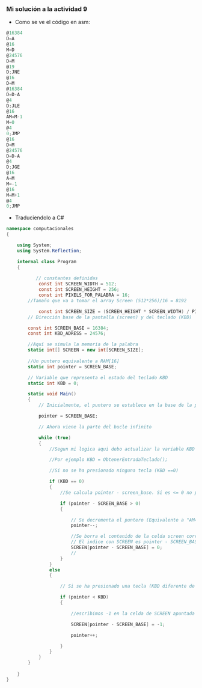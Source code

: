 <!-- Enunciado: considera el siguiente programa en lenguaje de máquina. Salva el programa en un archivo "test.hack" y cárgalo en el simulador. Una vez cargado lo puedes visualizar en formato asm.

0100000000000000
1110110000010000
0000000000010000
1110001100001000
0110000000000000
1111110000010000
0000000000010011
1110001100000101
0000000000010000
1111110000010000
0100000000000000
1110010011010000
0000000000000100
1110001100000110
0000000000010000
1111110010101000
1110101010001000
0000000000000100
1110101010000111
0000000000010000
1111110000010000
0110000000000000
1110010011010000
0000000000000100
1110001100000011
0000000000010000
1111110000100000
1110111010001000
0000000000010000
1111110111001000
0000000000000100
1110101010000111

Traduce este programa a un lenguaje de alto con el que estés familiarizado, puede ser C#, java o C++. Trata el teclado como la variable KBD y la pantalla como el arreglo SCREEN. Recuerda que cada posición del arreglo SCREEN representa 16 pixeles de la pantalla. En total la pantalla tienen 512*256 pixeles (Entonces ¿Cuále es el tamaño del arreglo SCREEN?)
Entrega: en tu bitácora la traducción del programa a alto nivel.-->

### Mi solución a la actividad 9

- Como se ve el código en asm:

``` js
@16384 
D=A 
@16 
M=D 
@24576 
D=M 
@19 
D;JNE 
@16 
D=M 
@16384 
D=D-A 
@4 
D;JLE 
@16 
AM=M-1 
M=0 
@4 
0;JMP 
@16 
D=M 
@24576 
D=D-A 
@4 
D;JGE 
@16 
A=M 
M=-1 
@16 
M=M+1 
@4 
0;JMP 
```
- Traduciendolo a C#

``` C#
namespace computacionales
{

    using System;
    using System.Reflection;

    internal class Program
    {
      
           // constantes definidas
            const int SCREEN_WIDTH = 512;
            const int SCREEN_HEIGHT = 256;
            const int PIXELS_FOR_PALABRA = 16;
        //Tamaño que va a tomar el array Screen (512*256)/16 = 8192

            const int SCREEN_SIZE = (SCREEN_HEIGHT * SCREEN_WIDTH) / PIXELS_FOR_PALABRA;
        // Dirección base de la pantalla (screen) y del teclado (KBD)

        const int SCREEN_BASE = 16384;
        const int KBD_ADRESS = 24576;

        //Aquí se simula la memoria de la palabra
        static int[] SCREEN = new int[SCREEN_SIZE];
           
        //Un puntero equivalente a RAM[16] 
        static int pointer = SCREEN_BASE;

        // Variable que representa el estado del teclado KBD
        static int KBD = 0;

        static void Main()
        {
            // Inicialmente, el puntero se establece en la base de la pantalla

            pointer = SCREEN_BASE;

            // Ahora viene la parte del bucle infinito

            while (true)
            {
                //Segun mi logica aqui debo actualizar la variable KBD según la entrada del usuario

                //Por ejemplo KBD = ObtenerEntradaTeclado();

                //Si no se ha presionado ninguna tecla (KBD ==0)

                if (KBD == 0)
                {
                    //Se calcula pointer - screen_base. Si es <= 0 no podemos borrar más.

                    if (pointer - SCREEN_BASE > 0)
                    {

                        // Se decrementa el puntero (Equivalente a "AM=M-1"
                        pointer--;

                        //Se borra el contenido de la celda screen correspondiente osea colocamos el 0
                        // El indice con SCREEN es pointer - SCREEN_BASE, ya que SCREEN[0] corresponde a la dirección 16384.
                        SCREEN[pointer - SCREEN_BASE] = 0;
                        //
                    }
                }
                else
                {

                    // Si se ha presionado una tecla (KBD diferente de 0)

                    if (pointer < KBD)
                    {

                        //escribimos -1 en la celda de SCREEN apuntada osea encender los pixeles

                        SCREEN[pointer - SCREEN_BASE] = -1;

                        pointer++;

                    }
                }
            }
        }
        
    }
}

```
